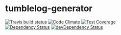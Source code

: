 # tumblelog-generator



[![Travis build status](http://img.shields.io/travis/idelairre/tumblelog-generator.svg?style=flat)](https://travis-ci.org/idelairre/tumblelog-generator)
[![Code Climate](https://codeclimate.com/github/idelairre/tumblelog-generator/badges/gpa.svg)](https://codeclimate.com/github/idelairre/tumblelog-generator)
[![Test Coverage](https://codeclimate.com/github/idelairre/tumblelog-generator/badges/coverage.svg)](https://codeclimate.com/github/idelairre/tumblelog-generator)
[![Dependency Status](https://david-dm.org/idelairre/tumblelog-generator.svg)](https://david-dm.org/idelairre/tumblelog-generator)
[![devDependency Status](https://david-dm.org/idelairre/tumblelog-generator/dev-status.svg)](https://david-dm.org/idelairre/tumblelog-generator#info=devDependencies)
